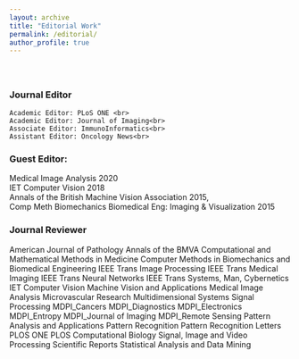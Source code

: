 ```yaml
---
layout: archive
title: "Editorial Work"
permalink: /editorial/
author_profile: true
---
```


<br>

<h2>
</h2>




<h3>Journal Editor</h3>



 	Academic Editor: PLoS ONE <br>
	Academic Editor: Journal of Imaging<br>
	Associate Editor: ImmunoInformatics<br>
	Assistant Editor: Oncology News<br>

  <h3>Guest Editor: </h3>
	Medical Image Analysis 2020<br>
	IET Computer Vision 2018<br>
	Annals of the British Machine Vision Association 2015, <br>
	Comp Meth Biomechanics Biomedical Eng: Imaging & Visualization 2015<br>


  <h3>Journal Reviewer</h3>
  American Journal of Pathology 	
  Annals of the BMVA
  	Computational and Mathematical Methods in Medicine
  	Computer Methods in Biomechanics and Biomedical Engineering
  	IEEE Trans Image Processing
    IEEE Trans Medical Imaging
  	IEEE Trans Neural Networks 	
    IEEE Trans Systems, Man, Cybernetics
  	IET Computer Vision		
    Machine Vision and Applications 	
    Medical Image Analysis
    Microvascular Research
    Multidimensional Systems Signal Processing
    MDPI_Cancers
    MDPI_Diagnostics
    MDPI_Electronics
    MDPI_Entropy
    MDPI_Journal of Imaging
    MDPI_Remote Sensing
    Pattern Analysis and Applications
   	Pattern Recognition 		
    Pattern Recognition Letters
  	PLOS ONE
    PLOS Computational Biology			
    Signal, Image and Video Processing
  	Scientific Reports 			
    Statistical Analysis and Data Mining

